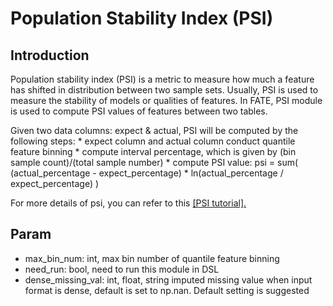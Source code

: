 # Population Stability Index (PSI)

## Introduction

Population stability index (PSI) is a metric to measure how much a
feature has shifted in distribution between two sample sets. Usually,
PSI is used to measure the stability of models or qualities of features.
In FATE, PSI module is used to compute PSI values of features between
two tables.

Given two data columns: expect & actual, PSI will be computed by the
following steps: \* expect column and actual column conduct quantile
feature binning \* compute interval percentage, which is given by (bin
sample count)/(total sample number) \* compute PSI value: psi = sum(
(actual\_percentage - expect\_percentage) \* ln(actual\_percentage /
expect\_percentage) )

For more details of psi, you can refer to this
[\[PSI tutorial\].](https://www.lexjansen.com/wuss/2017/47\_Final\_Paper\_PDF.pdf)

## Param

  - max\_bin\_num: int, max bin number of quantile feature binning
  - need\_run: bool, need to run this module in DSL
  - dense\_missing\_val: int, float, string imputed missing value when
    input format is dense, default is set to np.nan. Default setting is
    suggested
